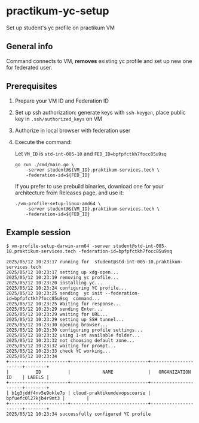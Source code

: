 # practikum-yc-setup
Set up student's yc profile on practikum VM

## General info
Command connects to VM, **removes** existing yc profile and set up new one for federated user.

## Prerequisites

1. Prepare your VM ID and Federation ID
2. Set up ssh authorization: generate keys with `ssh-keygen`, place public key in `.ssh/authorized_keys` on VM
3. Authorize in local browser with federation user
4. Execute the command:

   Let `VM_ID` is `std-int-005-10` and `FED_ID=bpfpfctkh7focc85u9sq`
   ```
   go run ./cmd/main.go \
       -server student@${VM_ID}.praktikum-services.tech \
       -federation-id=${FED_ID}
   ```
   If you prefer to use prebuild binaries, download one for your architecture
   from Releases page, and use it:
   ```
   ./vm-profile-setup-linux-amd64 \
       -server student@${VM_ID}.praktikum-services.tech \
       -federation-id=${FED_ID}
   ```

## Example session

```
$ vm-profile-setup-darwin-arm64 -server student@std-int-005-10.praktikum-services.tech -federation-id=bpfpfctkh7focc85u9sq

2025/05/12 10:23:17 running for  student@std-int-005-10.praktikum-services.tech
2025/05/12 10:23:17 setting up xdg-open...
2025/05/12 10:23:19 removing yc profile...
2025/05/12 10:23:20 installing yc...
2025/05/12 10:23:24 configuring YC profile...
2025/05/12 10:23:25 sending  yc init --federation-id=bpfpfctkh7focc85u9sq  command...
2025/05/12 10:23:25 Waiting for response...
2025/05/12 10:23:29 sending Enter...
2025/05/12 10:23:29 waiting for URL...
2025/05/12 10:23:29 setting up SSH tunnel...
2025/05/12 10:23:30 opening browser...
2025/05/12 10:23:30 configuring profile settings...
2025/05/12 10:23:32 using 1-st available folder...
2025/05/12 10:23:32 not choosing default zone...
2025/05/12 10:23:32 waiting for prompt...
2025/05/12 10:23:33 check YC working...
2025/05/12 10:23:34
+----------------------+-----------------------------+----------------------+--------+
|          ID          |            NAME             |   ORGANIZATION ID    | LABELS |
+----------------------+-----------------------------+----------------------+--------+
| b1g3jddf4nv5e9okle7p | cloud-praktikumdevopscourse | bpfuefc0l27kjb4r9mt3 |        |
+----------------------+-----------------------------+----------------------+--------+
2025/05/12 10:23:34 successfully configured YC profile
```
